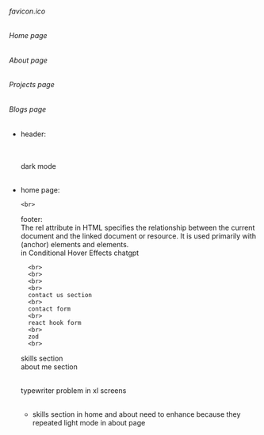 ###### favicon.ico

###### Home page

###### About page

###### Projects page

###### Blogs page

- header:

  <br>
  <br>
  dark mode
  <br>
  <br>

- home page:
  <br>

      <br>

  footer:
  <br>
  The rel attribute in HTML specifies the relationship between the current document and the linked document or resource. It is used primarily with <a> (anchor) elements and <link> elements.
  <br>
  in Conditional Hover Effects chatgpt

        <br>
        <br>
        <br>
        <br>
        contact us section
        <br>
        contact form
        <br>
        react hook form
        <br>
        zod
        <br>

  skills section
  <br>
  about me section

    <br>
  typewriter problem in xl screens

    <br>


    <br>


    - skills section in home and about need to enhance because they repeated
    light mode in about page

